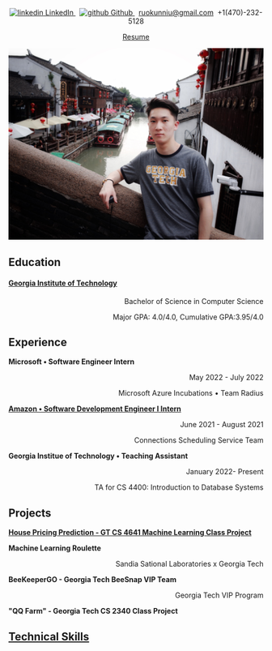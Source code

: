 <p align="center">
  <a href="https://www.linkedin.com/in/ruokun-tommy-niu-128466155/" rel="nofollow noreferrer">
    <img src="https://i.stack.imgur.com/gVE0j.png" alt="linkedin"> LinkedIn
  </a>  &nbsp; 
  <a href="https://github.com/ruokun-niu" rel="nofollow noreferrer">
    <img src="https://i.stack.imgur.com/tskMh.png" alt="github"> Github
  </a> &nbsp; 
  <a href="mailto:ruokunniu@gmail.com"> ruokunniu@gmail.com</a>&nbsp; 
  <a> +1(470)-232-5128</a>
</p>
<p align="center">
  <a href="https://drive.google.com/file/d/1StFMwyYExKd1P-TWQqd3tV9irpL5HAwa/view?usp=sharing"> Resume </a> 
</p>

<img src="./image/GeorgiaTech.jpg" alt="Tommy in GT tshirt">

## Education
<h4> <a href="https://ruokun-niu.github.io/education"> Georgia Institute of Technology </a></h4>
<p align="right">Bachelor of Science in Computer Science</p>
<p align="right">Major GPA: 4.0/4.0, Cumulative GPA:3.95/4.0 </p>


## Experience
**Microsoft • Software Engineer Intern** 
<p align="right">May 2022 - July 2022 </p>
<p align="right">Microsoft Azure Incubations • Team Radius</p>

[**Amazon • Software Development Engineer I Intern**](amazon.md)
<p align="right">June 2021 - August 2021 </p>
<p align="right">Connections Scheduling Service Team</p>

**Georgia Institue of Technology • Teaching Assistant**
<p align="right">January 2022- Present</p>
<p align="right">TA for CS 4400: Introduction to Database Systems</p>


## Projects
**[House Pricing Prediction - GT CS 4641 Machine Learning Class Project](https://mlgroup16spring2022.github.io/)**

**Machine Learning Roulette**
<p align="right">Sandia Sational Laboratories x Georgia Tech</p>

**BeeKeeperGO - Georgia Tech BeeSnap VIP Team**
<p align="right">Georgia Tech VIP Program</p>

**"QQ Farm" - Georgia Tech CS 2340 Class Project**







## [Technical Skills](./technical.md)

